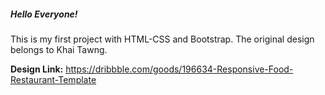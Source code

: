 ##### Hello Everyone!

This is my first project with HTML-CSS and Bootstrap. 
The original design belongs to Khai Tawng.



**Design Link:** https://dribbble.com/goods/196634-Responsive-Food-Restaurant-Template
